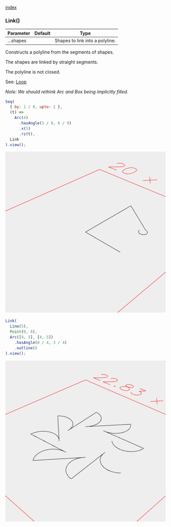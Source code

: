 [index](../../nb/api/index.md)
### Link()
Parameter|Default|Type
---|---|---
|...shapes||Shapes to link into a polyline.

Constructs a polyline from the segments of shapes.

The shapes are linked by straight segments.

The polyline is not closed.

See: [Loop](../../nb/api/Loop.md)

_Note: We should rethink Arc and Box being implicitly filled._

```JavaScript
Seq(
  { by: 1 / 8, upto: 1 },
  (t) =>
    Arc(4)
      .hasAngle(3 / 8, 6 / 8)
      .x(5)
      .rz(t),
  Link
).view();
```

![Image](Link.md.0.png)

```JavaScript
Link(
  Line(5),
  Point(0, 8),
  Arc([4, 5], [4, 5])
    .hasAngle(0 / 4, 3 / 4)
    .outline()
).view();
```

![Image](Link.md.1.png)
